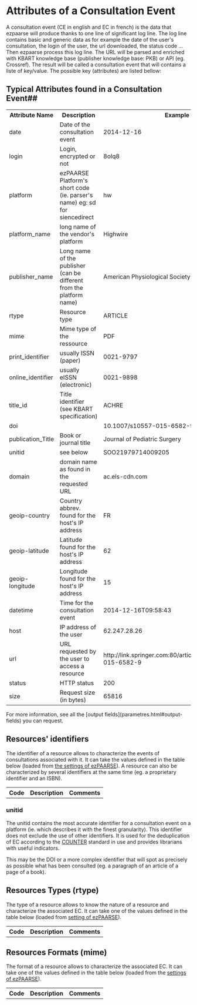 # Attributes of a Consultation Event #

A consultation event (CE in english and EC in french) is the data that ezpaarse will produce thanks to one line of significant log line. The log line contains basic and generic data as for example the date of the user's consultation, the login of the user, the url downloaded, the status code ... Then ezpaarse process this log line. The URL will be parsed and enriched with KBART knowledge base (publisher knowledge base: PKB) or API (eg. Crossref). The result will be called a consultation event that will contains a liste of key/value. The possible key (attributes) are listed bellow:

## Typical Attributes found in a Consultation Event##
<table>
  <tr>
    <th>Attribute Name</th>
    <th>Description</th>
    <th>Example</th>
  </tr>
  <tr>
    <td>date</td>
    <td>Date of the consultation event</td>
    <td>2014-12-16</td>
  </tr>
  <tr>
    <td>login</td>
    <td>Login, encrypted or not</td>
    <td>8olq8</td>
  </tr>
  <tr>
    <td>platform</td>
    <td>ezPAARSE Platform's short code (ie. parser's name) eg: sd for siencedirect</td>
    <td>hw</td>
  </tr>
  <tr>
    <td>platform_name</td>
    <td>long name of the vendor's platform</td>
    <td>Highwire</td>
  </tr>
  <tr>
    <td>publisher_name</td>
    <td>Long name of the publisher (can be different from the platform name)</td>
    <td>American Physiological Society</td>
  </tr>
  <tr>
    <td>rtype</td>
    <td>Resource type</td>
    <td>ARTICLE</td>
  </tr>
  <tr>
    <td>mime</td>
    <td>Mime type of the ressource</td>
    <td>PDF</td>
  </tr>
  <tr>
    <td>print_identifier</td>
    <td>usually ISSN (paper)</td>
    <td>0021-9797</td>
  </tr>
  <tr>
    <td>online_identifier</td>
    <td>usually eISSN (electronic)</td>
    <td>0021-9898</td>
  </tr>
  <tr>
    <td>title_id</td>
    <td>Title identifier (see KBART specification)</td>
    <td>ACHRE</td>
  </tr>
  <tr>
    <td>doi</td>
    <td></td>
    <td>10.1007/s10557-015-6582-9</td>
  </tr>
  <tr>
    <td>publication_Title</td>
    <td>Book or journal title</td>
    <td>Journal of Pediatric Surgery</td>
  </tr>
  <tr>
    <td>unitid</td>
    <td>see below</td>
    <td>SOO21979714009205</td>
  </tr>
  <tr>
    <td>domain</td>
    <td>domain name as found in the requested URL</td>
    <td>ac.els-cdn.com</td>
  </tr>
  <tr>
    <td>geoip-country</td>
    <td>Country abbrev. found for the host's IP address</td>
    <td>FR</td>
  </tr>
  <tr>
    <td>geoip-latitude</td>
    <td>Latitude found for the host's IP address</td>
    <td>62</td>
  </tr>
  <tr>
    <td>geoip-longitude</td>
    <td>Longitude found for the host's IP address</td>
    <td>15</td>
  </tr>
  <tr>
    <td>datetime</td>
    <td>Time for the consultation event</td>
    <td>2014-12-16T09:58:43</td>
  </tr>
  <tr>
    <td>host</td>
    <td>IP address of the user</td>
    <td>62.247.28.26</td>
  </tr>
  <tr>
    <td>url</td>
    <td>URL requested by the user to access a resource</td>
    <td>http://link.springer.com:80/article/10.1007/s10557-015-6582-9</td>
  </tr>
  <tr>
    <td>status</td>
    <td>HTTP status</td>
    <td>200</td>
  </tr>
  <tr>
    <td>size</td>
    <td>Request size (in bytes)</td>
    <td>65816</td>
  </tr>
	
</table>
For more information, see all the [output fields](parametres.html#output-fields) you can request.

## Resources' identifiers ##

The identifier of a resource allows to characterize the events of consultations associated with it. It can take the values defined in the table below (loaded from [the settings of ezPAARSE](https://github.com/ezpaarse-project/ezpaarse-platforms/blob/master/rid.json)). A resource can also be characterized by several identifiers at the same time (eg. a proprietary identifier and an ISBN).

<div>
  <table class="inline">
    <tbody id="ridTable">
      <tr class="row0">
        <th class="col0">Code</th><th class="col1">Description</th><th class="col2">Comments</th>
      </tr>
    </tbody>
  </table>
</div>

<script type="text/javascript">
jQuery(document).ready(function($) {
  var dom_ec = $('#ridTable');
  $.ajax({
    url: "http://ezpaarse.couperin.org/info/rid?sort=asc",
    dataType: 'json'
  }).done(function(rids) {
    $.each(rids, function (i, rid) {
      var line = '<tr class="row' + i + '"><td class="col0">' + rid.code + '</td><td class="col1">' + rid.description + '</td><td class="col2">' + rid.comment + '</td></tr>';
      dom_ec.append(line);
    });
  }).error(function() {
    var line = '<tr class="row1"><td class="col0" colspan="3" style="color: red">Error while retrieving the data</td></tr>';
    dom_ec.append(line);
  });

});
</script>

### unitid ###

The unitid contains the most accurate identifier for a consultation event on a platform (ie. which describes it with the finest granularity). This identifier does not exclude the use of other identifiers. It is used for the deduplication of EC according to the [COUNTER](http://www.projectcounter.org/) standard in use and provides librarians with useful indicators.

This may be the DOI or a more complex identifier that will spot as precisely as possible what has been consulted (eg. a paragraph of an article of a page of a book).

## Resources Types (rtype) ##

The type of a resource allows to know the nature of a resource and characterize the associated EC. It can take one of the values defined in the table below (loaded from [setting of ezPAARSE](https://github.com/ezpaarse-project/ezpaarse-platforms/blob/master/rtype.json)).

<div>
  <table class="inline">
    <tbody id="rtypeTable">
      <tr class="row0">
        <th class="col0">Code</th><th class="col1">Description</th><th class="col2">Comments</th>
      </tr>
    </tbody>
  </table>
</div>

<script type="text/javascript">
jQuery(document).ready(function($) {
  var dom_ec = $('#rtypeTable');
  $.ajax({
    url: "http://ezpaarse.couperin.org/info/rtype?sort=asc",
    dataType: 'json'
  }).done(function(rtypes) {
    $.each(rtypes, function (i, rtype) {
      var line = '<tr class="row' + i + '"><td class="col0">' + rtype.code + '</td><td class="col1">' + rtype.description + '</td><td class="col2">' + rtype.comment + '</td></tr>';
      dom_ec.append(line);
    });
  }).error(function() {
    var line = '<tr class="row1"><td class="col0" colspan="3" style="color: red">Error while retrieving the data</td></tr>';
    dom_ec.append(line);
  });

});
</script>

## Resources Formats (mime) ##

The format of a resource allows to characterize the associated EC. It can take one of the values defined in the table below (loaded from the [settings of ezPAARSE](https://github.com/ezpaarse-project/ezpaarse-platforms/blob/master/mime.json)).

<div>
  <table class="inline">
    <tbody id="mimeTable">
      <tr class="row0">
        <th class="col0">Code</th><th class="col1">Description</th><th class="col2">Comments</th>
      </tr>
    </tbody>
  </table>
</div>

<script type="text/javascript">
jQuery(document).ready(function($) {
  var dom_ec = $('#mimeTable');
  $.ajax({
    url: "http://ezpaarse.couperin.org/info/mime?sort=asc",
    dataType: 'json'
  }).done(function(mimes) {
    $.each(mimes, function (i, mime) {
      var line = '<tr class="row' + i + '"><td class="col0">' + mime.code + '</td><td class="col1">' + mime.description + '</td><td class="col2">' + mime.comment + '</td></tr>';
      dom_ec.append(line);
    });
  }).error(function() {
    var line = '<tr class="row1"><td class="col0" colspan="3" style="color: red">Error while retrieving the data</td></tr>';
    dom_ec.append(line);
  });

});
</script>
